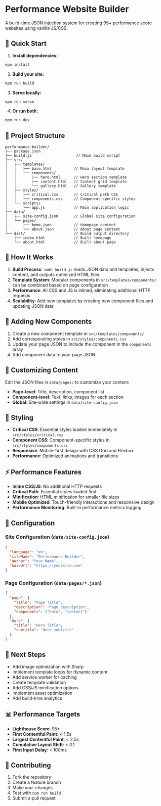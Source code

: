 # Performance Website Builder

A build-time JSON injection system for creating 95+ performance score websites using vanilla JS/CSS.

## 🚀 Quick Start

1. **Install dependencies:**
```bash
npm install
```

2. **Build your site:**
```bash
npm run build
```

3. **Serve locally:**
```bash
npm run serve
```

4. **Or run both:**
```bash
npm run dev
```

## 📁 Project Structure

```
performance-builder/
├── package.json
├── build.js                    // Main build script
├── src/
│   ├── templates/
│   │   ├── base.html          // Main layout template
│   │   └── components/
│   │       ├── hero.html      // Hero section template
│   │       ├── content.html   // Content grid template
│   │       └── gallery.html   // Gallery template
│   ├── styles/
│   │   ├── critical.css       // Critical path CSS
│   │   └── components.css     // Component-specific styles
│   └── scripts/
│       └── app.js             // Main application logic
├── data/
│   ├── site-config.json       // Global site configuration
│   └── pages/
│       ├── home.json          // Homepage content
│       └── about.json         // About page content
└── dist/                      // Build output directory
    ├── index.html             // Built homepage
    └── about.html             // Built about page
```

## 🎯 How It Works

1. **Build Process**: `node build.js` reads JSON data and templates, injects content, and outputs optimized HTML files
2. **Template System**: Modular components in `src/templates/components/` can be combined based on page configuration
3. **Performance**: All CSS and JS is inlined, eliminating additional HTTP requests
4. **Scalability**: Add new templates by creating new component files and updating JSON data

## 🧩 Adding New Components

1. Create a new component template in `src/templates/components/`
2. Add corresponding styles in `src/styles/components.css`
3. Update your page JSON to include the component in the `components` array
4. Add component data to your page JSON

## 📝 Customizing Content

Edit the JSON files in `data/pages/` to customize your content:

- **Page-level**: Title, description, component list
- **Component-level**: Text, links, images for each section
- **Global**: Site-wide settings in `data/site-config.json`

## 🎨 Styling

- **Critical CSS**: Essential styles loaded immediately in `src/styles/critical.css`
- **Component CSS**: Component-specific styles in `src/styles/components.css`
- **Responsive**: Mobile-first design with CSS Grid and Flexbox
- **Performance**: Optimized animations and transitions

## ⚡ Performance Features

- **Inline CSS/JS**: No additional HTTP requests
- **Critical Path**: Essential styles loaded first
- **Minification**: HTML minification for smaller file sizes
- **Mobile Optimized**: Touch-friendly interactions and responsive design
- **Performance Monitoring**: Built-in performance metrics logging

## 🔧 Configuration

### Site Configuration (`data/site-config.json`)
```json
{
  "language": "en",
  "siteName": "Performance Builder",
  "author": "Your Name",
  "baseUrl": "https://yoursite.com"
}
```

### Page Configuration (`data/pages/*.json`)
```json
{
  "page": {
    "title": "Page Title",
    "description": "Page description",
    "components": ["hero", "content"]
  },
  "hero": {
    "title": "Hero Title",
    "subtitle": "Hero subtitle"
  }
}
```

## 🚀 Next Steps

- Add image optimization with Sharp
- Implement template loops for dynamic content
- Add service worker for caching
- Create template validation
- Add CSS/JS minification options
- Implement asset optimization
- Add build-time analytics

## 📊 Performance Targets

- **Lighthouse Score**: 95+
- **First Contentful Paint**: < 1.5s
- **Largest Contentful Paint**: < 2.5s
- **Cumulative Layout Shift**: < 0.1
- **First Input Delay**: < 100ms

## 🤝 Contributing

1. Fork the repository
2. Create a feature branch
3. Make your changes
4. Test with `npm run build`
5. Submit a pull request
